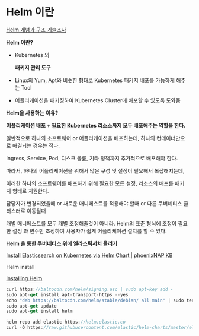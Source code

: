 # Helm 이란

[Helm 개념과 구조 기술조사](https://lifeplan-b.tistory.com/m/35?category=828034)

**Helm 이란?**

- Kubernetes 의
    
    **패키지 관리 도구**
    
- Linux의 Yum, Apt와 비슷한 형태로 Kubernetes 패키지 배포를 가능하게 해주는 Tool
- 어플리케이션을 패키징하여 Kubernetes Cluster에 배포할 수 있도록 도와줌

**Helm을 사용하는 이유?**

**어플리케이션 배포 + 필요한 Kubernetes 리소스까지 모두 배포해주는 역할을 한다.**

일반적으로 하나의 소프트웨어 or 어플리케이션을 배포하는데, 하나의 컨테이너만으로 해결되는 경우는 적다.

Ingress, Service, Pod, 디스크 볼륨, 기타 정책까지 추가적으로 배포해야 한다.

따라서, 하나의 어플리케이션을 위해서 많은 구성 및 설정이 필요해서 복잡해지는데,

이러한 하나의 소프트웨어를 배포하기 위해 필요한 모든 설정, 리소스의 배포를 패키지 형태로 지원한다.

담당자가 변경되었을때 or 새로운 매니페스트를 적용해야 할때 or 다른 쿠버네티스 클러스터로 이동될때

개별 매니페스트를 모두 개별 조정해줄것이 아니라. Helm의 표준 형식에 조정이 필요한 설정 과 변수만 조정하여 사용자가 쉽게 어플리케이션 설치를 할 수 있다.

**Helm 을 통한 쿠버네티스 위에 엘라스틱서치 올리기**

[Install Elasticsearch on Kubernetes via Helm Chart | phoenixNAP KB](https://phoenixnap.com/kb/elasticsearch-helm-chart)

Helm install

[Installing Helm](https://helm.sh/docs/intro/install/)

```jsx
curl https://baltocdn.com/helm/signing.asc | sudo apt-key add -
sudo apt-get install apt-transport-https --yes
echo "deb https://baltocdn.com/helm/stable/debian/ all main" | sudo tee /etc/apt/sources.list.d/helm-stable-debian.list
sudo apt-get update
sudo apt-get install helm
```

```jsx
helm repo add elastic https://helm.elastic.co
curl -O https://raw.githubusercontent.com/elastic/helm-charts/master/elasticsearch/examples/minikube/values.yaml
```